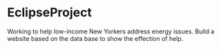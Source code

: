 # EclipseProject
Working to help low-income New Yorkers address energy issues.
Build a website based on the data base to show the effection of help.
